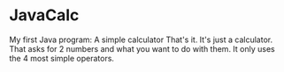 # JavaCalc
My first Java program: A simple calculator
That's it.
It's just a calculator.
That asks for 2 numbers and what you want to do with them.
It only uses the 4 most simple operators.

